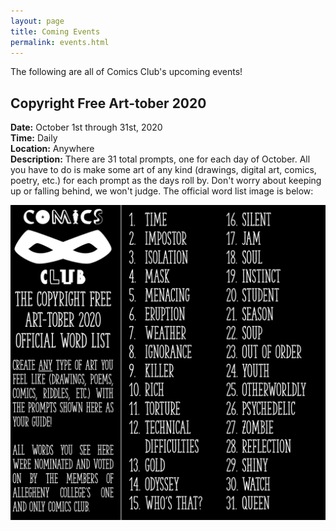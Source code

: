 ```yaml
---
layout: page
title: Coming Events
permalink: events.html
---
```


The following are all of Comics Club's upcoming events!

<!-- **There are none!** ->

<!-- TEMPLATE -->
<!-- Keep the two spaces at the end of each non-header line.  -->
<!-- ## TITLE
**Date:** DATE  
**Time:** TIME  
**Location:** LOCATION  
**Description:** DESCRIPTION  -->

## Copyright Free Art-tober 2020
**Date:** October 1st through 31st, 2020  
**Time:** Daily  
**Location:** Anywhere  
**Description:** There are 31 total prompts, one for each day of October.  All you have to do is make some art of any kind (drawings, digital art, comics, poetry, etc.) for each prompt as the days roll by.  Don't worry about keeping up or falling behind, we won't judge.  The official word list image is below:

![Art-tober 2020 Word List](/images/blog/art-tober2020.png)
